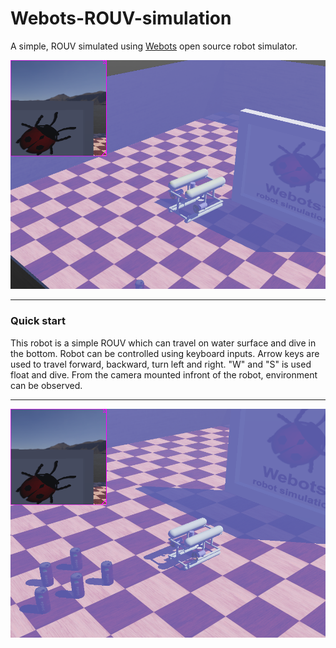 # Webots-ROUV-simulation

A simple, ROUV simulated using [Webots](https://cyberbotics.com) open source robot simulator.

![preview](Pool_2.png)

---

### Quick start

This robot is a simple ROUV which can travel on water surface and dive in the bottom. Robot can be controlled using keyboard inputs. Arrow keys are used to travel forward, backward, turn left and right. "W" and "S" is used float and dive. From the camera mounted infront of the robot, environment can be observed.

---

![preview](Pool_1.png)
